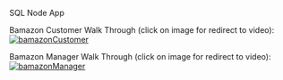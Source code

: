 SQL Node App

Bamazon Customer Walk Through (click on image for redirect to video):
[![bamazonCustomer](https://user-images.githubusercontent.com/29715117/55272872-e790a100-5299-11e9-82e1-35e8419ecaec.JPG)](https://drive.google.com/file/d/1bXH_YPhMGfKGfy7HQtYrNtDUG4LSXKpn/view)


Bamazon Manager Walk Through (click on image for redirect to video):
[![bamazonManager](https://user-images.githubusercontent.com/29715117/55273651-9803a280-52a4-11e9-8868-2ddd528edf17.JPG)](https://drive.google.com/file/d/1ZM80Gx95gaI610v0QrWnDnpuRw3Vw_CD/view)
